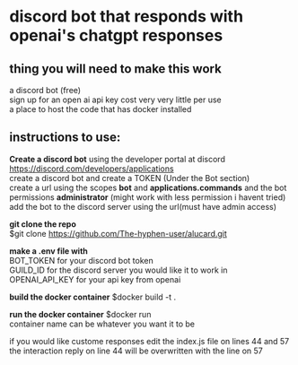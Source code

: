 # discord bot that responds with openai's chatgpt responses


## thing you will need to make this work <br>
a discord bot (free)<br>
sign up for an open ai api key cost very very little per use<br>
a place to host the code that has docker installed<br>
## instructions to use:

**Create a discord bot**
using the developer portal at discord https://discord.com/developers/applications <br>
create a discord bot and create a TOKEN (Under the Bot section)<br>
create a url using the scopes **bot** and **applications.commands** and the bot permissions **administrator** (might work with less permission i havent tried)<br>
add the bot to the discord server using the url(must have admin access)

**git clone the repo**<br>
$git clone https://github.com/The-hyphen-user/alucard.git

**make a .env file with** <br>
BOT_TOKEN for your discord bot token <br>
GUILD_ID for the discord server you would like it to work in <br>
OPENAI_API_KEY for your api key from openai


**build the docker container**
$docker build -t <container-name> .

**run the docker container**
$docker run <container-name><br>
container name can be whatever you want it to be


if you would like custome responses edit the index.js file on lines 44 and 57<br>
the interaction reply on line 44 will be overwritten with the line on 57